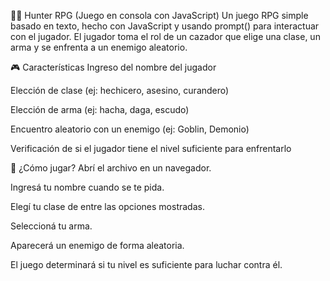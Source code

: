 🧙‍♂️ Hunter RPG (Juego en consola con JavaScript)
Un juego RPG simple basado en texto, hecho con JavaScript y usando prompt() para interactuar con el jugador. El jugador toma el rol de un cazador que elige una clase, un arma y se enfrenta a un enemigo aleatorio.

🎮 Características
Ingreso del nombre del jugador

Elección de clase (ej: hechicero, asesino, curandero)

Elección de arma (ej: hacha, daga, escudo)

Encuentro aleatorio con un enemigo (ej: Goblin, Demonio)

Verificación de si el jugador tiene el nivel suficiente para enfrentarlo

🧪 ¿Cómo jugar?
Abrí el archivo en un navegador.

Ingresá tu nombre cuando se te pida.

Elegí tu clase de entre las opciones mostradas.

Seleccioná tu arma.

Aparecerá un enemigo de forma aleatoria.

El juego determinará si tu nivel es suficiente para luchar contra él.

